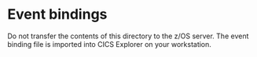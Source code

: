 # Event bindings

Do not transfer the contents of this directory to the z/OS server. The event binding file is imported into CICS
Explorer on your workstation.
